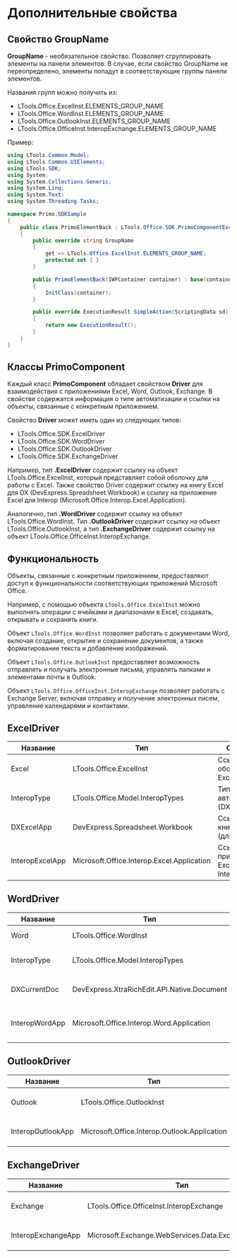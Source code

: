 # Дополнительные свойства

## Свойство GroupName

**GroupName** - необязательное свойство. Позволяет сгруппировать элементы на панели элементов. В случае, если свойство GroupName не переопределено, элементы попадут в соответствующие группы панели элементов.

Названия групп можно получить из:

-	LTools.Office.ExcelInst.ELEMENTS_GROUP_NAME
-	LTools.Office.WordInst.ELEMENTS_GROUP_NAME
-	LTools.Office.OutlookInst.ELEMENTS_GROUP_NAME
-	LTools.Office.OfficeInst.InteropExchange.ELEMENTS_GROUP_NAME

Пример:

```csharp
using LTools.Common.Model;
using LTools.Common.UIElements;
using LTools.SDK;
using System;
using System.Collections.Generic;
using System.Linq;
using System.Text;
using System.Threading.Tasks;

namespace Primo.SDKSample
{
    public class PrimoElementBack : LTools.Office.SDK.PrimoComponentExcel<WFSampleExcelBase>
    {
        public override string GroupName 
        { 
            get => LTools.Office.ExcelInst.ELEMENTS_GROUP_NAME; 
            protected set { }
        }

        public PrimoElementBack(IWFContainer container) : base(container)
        {
            InitClass(container);
        }

        public override ExecutionResult SimpleAction(ScriptingData sd)
        {
            return new ExecutionResult();
        }
    }
}
```


## Классы PrimoComponent

Каждый класс **PrimoComponent** обладает свойством **Driver** для взаимодействия с приложениями Excel, Word, Outlook, Exchange. В свойстве содержатся информация о типе автоматизации и ссылки на объекты, связанные с конкретным приложением.

Свойство **Driver** может иметь один из следующих типов:

-   LTools.Office.SDK.ExcelDriver
-	LTools.Office.SDK.WordDriver
-	LTools.Office.SDK.OutlookDriver
-	LTools.Office.SDK.ExchangeDriver


Например, тип **.ExcelDriver** содержит ссылку на объект LTools.Office.ExcelInst, который представляет собой оболочку для работы с Excel. Также свойство Driver содержит ссылку на книгу Excel для DX (DevExpress.Spreadsheet.Workbook) и ссылку на приложение Excel для Interop (Microsoft.Office.Interop.Excel.Application).

Аналогично, тип **.WordDriver** содержит ссылку на объект LTools.Office.WordInst. Тип **.OutlookDriver** содержит ссылку на объект LTools.Office.OutlookInst, а тип **.ExchangeDriver** содержит ссылку на объект LTools.Office.OfficeInst.InteropExchange.

## Функциональность

Объекты, связанные с конкретным приложением, предоставляют доступ к функциональности соответствующих приложений Microsoft Office.

Например, с помощью объекта `LTools.Office.ExcelInst` можно выполнять операции с ячейками и диапазонами в Excel, создавать, открывать и сохранять книги.

Объект `LTools.Office.WordInst` позволяет работать с документами Word, включая создание, открытие и сохранение документов, а также форматирование текста и добавление изображений.

Объект `LTools.Office.OutlookInst` предоставляет возможность отправлять и получать электронные письма, управлять папками и элементами почты в Outlook.

Объект `LTools.Office.OfficeInst.InteropExchange` позволяет работать с Exchange Server, включая отправку и получение электронных писем, управление календарями и контактами.


## ExcelDriver

| Название | Тип | Описание | Ссылка |
| --- | --- | --- | --- |
| Excel | LTools.Office.ExcelInst | Ссылка на оболочку Excel | - |
| InteropType | LTools.Office.Model.InteropTypes | Тип автоматизации (DX/Interop) | - |
| DXExcelApp | DevExpress.Spreadsheet.Workbook | Ссылка на книгу Excel (для DX) | [DevExpress](https://docs.devexpress.com/OfficeFileAPI/DevExpress.Spreadsheet.Workbook?v=20.1) |
| InteropExcelApp | Microsoft.Office.Interop.Excel.Application | Ссылка на приложение Excel (для Interop) | [Microsoft](https://learn.microsoft.com/en-us/dotnet/api/microsoft.office.interop.excel.application) |

## WordDriver

| Название | Тип | Описание | Ссылка |
| --- | --- | --- | --- |
| Word | LTools.Office.WordInst | Ссылка на оболочку Word | - |
| InteropType | LTools.Office.Model.InteropTypes | Тип автоматизации (DX/Interop) | - |
| DXCurrentDoc | DevExpress.XtraRichEdit.API.Native.Document | Ссылка на документ Word (для DX) | [DevExpress](https://docs.devexpress.com/OfficeFileAPI/DevExpress.XtraRichEdit.API.Native.Document?v=20.1) |
| InteropWordApp | Microsoft.Office.Interop.Word.Application | Ссылка на приложение Word (для Interop) | [Microsoft](https://learn.microsoft.com/ru-ru/dotnet/api/microsoft.office.interop.word.application) |

## OutlookDriver

| Название | Тип | Описание | Ссылка |
| --- | --- | --- | --- |
| Outlook | LTools.Office.OutlookInst | Ссылка на оболочку Outlook | - |
| InteropOutlookApp | Microsoft.Office.Interop.Outlook.Application | Ссылка на приложение Outlook | [Microsoft](https://learn.microsoft.com/ru-ru/dotnet/api/microsoft.office.interop.outlook.application) |

## ExchangeDriver

| Название | Тип | Описание | Ссылка |
| --- | --- | --- | --- |
| Exchange | LTools.Office.OfficeInst.InteropExchange | Ссылка на оболочку Exchange | - |
| InteropExchangeApp | Microsoft.Exchange.WebServices.Data.ExchangeService | Ссылка на приложение Exchange | [Microsoft](https://learn.microsoft.com/ru-ru/dotnet/api/microsoft.exchange.webservices.data.exchangeservice) |

